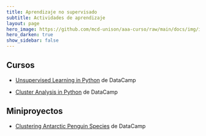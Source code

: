 ```yaml
---
title: Aprendizaje no supervisado 
subtitle: Actividades de aprendizaje
layout: page
hero_image: https://github.com/mcd-unison/aaa-curso/raw/main/docs/img/intro-banner.jpeg
hero_darken: true
show_sidebar: false
---
```


## Cursos

- [Unsupervised Learning in Python](https://www.datacamp.com/courses/unsupervised-learning-in-python) de DataCamp

- [Cluster Analysis in Python](https://www.datacamp.com/courses/cluster-analysis-in-python) de DataCamp


## Miniproyectos

- [Clustering Antarctic Penguin Species](https://projects.datacamp.com/projects/1809) de DataCamp
